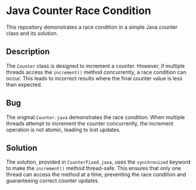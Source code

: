 # Java Counter Race Condition

This repository demonstrates a race condition in a simple Java counter class and its solution.

## Description

The `Counter` class is designed to increment a counter. However, if multiple threads access the `increment()` method concurrently, a race condition can occur. This leads to incorrect results where the final counter value is less than expected.

## Bug

The original `Counter.java` demonstrates the race condition. When multiple threads attempt to increment the counter concurrently, the increment operation is not atomic, leading to lost updates.

## Solution

The solution, provided in `CounterFixed.java`, uses the `synchronized` keyword to make the `increment()` method thread-safe. This ensures that only one thread can access the method at a time, preventing the race condition and guaranteeing correct counter updates.